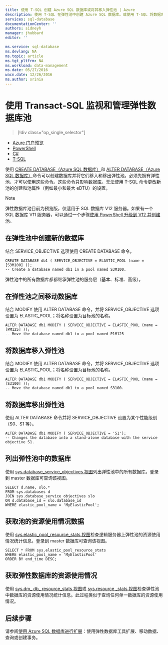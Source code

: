 ```yaml
---
title: 使用 T-SQL 创建 Azure SQL 数据库或将其移入弹性池 | Azure
description: 使用 T-SQL 在弹性池中创建 Azure SQL 数据库。或使用 T-SQL 将数据库移入和移出池。
services: sql-database
documentationCenter: ''
authors: sidneyh
manager: jhubbard
editor: ''

ms.service: sql-database
ms.devlang: NA
ms.topic: article
ms.tgt_pltfrm: NA
ms.workload: data-management
ms.date: 05/27/2016
wacn.date: 12/26/2016
ms.author: srinia
---
```


# 使用 Transact-SQL 监视和管理弹性数据库池  

> [!div class="op_single_selector"]
- [Azure 门户预览](./sql-database-elastic-pool-manage-portal.md)
- [PowerShell](./sql-database-elastic-pool-manage-powershell.md)
- [C#](./sql-database-elastic-pool-manage-csharp.md)
- [T-SQL](./sql-database-elastic-pool-manage-tsql.md)

使用 [CREATE DATABASE（Azure SQL 数据库）](https://msdn.microsoft.com/zh-cn/library/dn268335.aspx)和 [ALTER DATABASE（Azure SQL 数据库）](https://msdn.microsoft.com/zh-cn/library/mt574871.aspx)命令可以创建数据库并将它们移入和移出弹性池。必须先拥有弹性池，才可以使用这些命令。这些命令只影响数据库。无法使用 T-SQL 命令更改新池的创建和池属性（例如最小和最大 eDTU）的设置。

> [!NOTE]
> 弹性数据库池目前为预览版，仅适用于 SQL 数据库 V12 服务器。如果有一个 SQL 数据库 V11 服务器，可以通过一个步骤[使用 PowerShell 升级到 V12 并创建池](./sql-database-upgrade-server-portal.md)。

## 在弹性池中创建新的数据库
结合 SERVICE\_OBJECTIVE 选项使用 CREATE DATABASE 命令。

```
CREATE DATABASE db1 ( SERVICE_OBJECTIVE = ELASTIC_POOL (name = [S3M100] ));
-- Create a database named db1 in a pool named S3M100.
```

弹性池中的所有数据库都都继承弹性池的服务层（基本、标准、高级）。

## 在弹性池之间移动数据库
结合 MODIFY 使用 ALTER DATABASE 命令，并将 SERVICE\_OBJECTIVE 选项设置为 ELASTIC\_POOL；将名称设置为目标池的名称。

```
ALTER DATABASE db1 MODIFY ( SERVICE_OBJECTIVE = ELASTIC_POOL (name = [PM125] ));
-- Move the database named db1 to a pool named P1M125  
```

## 将数据库移入弹性池 
结合 MODIFY 使用 ALTER DATABASE 命令，并将 SERVICE\_OBJECTIVE 选项设置为 ELASTIC\_POOL；将名称设置为目标池的名称。

```
ALTER DATABASE db1 MODIFY ( SERVICE_OBJECTIVE = ELASTIC_POOL (name = [S3100] ));
-- Move the database named db1 to a pool named S3100.
```

## 将数据库移出弹性池
使用 ALTER DATABASE 命令并将 SERVICE\_OBJECTIVE 设置为某个性能级别（S0、S1 等）。

```
ALTER DATABASE db1 MODIFY ( SERVICE_OBJECTIVE = 'S1');
-- Changes the database into a stand-alone database with the service objective S1.
```

## 列出弹性池中的数据库
使用 [sys.database\_service\_objectives 视图](https://msdn.microsoft.com/zh-cn/library/mt712619)列出弹性池中的所有数据库。登录到 master 数据库可查询该视图。

```
SELECT d.name, slo.*  
FROM sys.databases d 
JOIN sys.database_service_objectives slo  
ON d.database_id = slo.database_id
WHERE elastic_pool_name = 'MyElasticPool'; 
```

## 获取池的资源使用情况数据

使用 [sys.elastic\_pool\_resource\_stats 视图](https://msdn.microsoft.com/zh-cn/library/mt280062.aspx)检查逻辑服务器上弹性池的资源使用情况统计信息。登录到 master 数据库可查询该视图。

```
SELECT * FROM sys.elastic_pool_resource_stats 
WHERE elastic_pool_name = 'MyElasticPool'
ORDER BY end_time DESC;
```

## 获取弹性数据库的资源使用情况

使用 [sys.dm\_ db\_ resource\_stats 视图](https://msdn.microsoft.com/zh-cn/library/dn800981.aspx)或 [sys.resource \_stats 视图](https://msdn.microsoft.com/zh-cn/library/dn269979.aspx)检查弹性池中数据库的资源使用情况统计信息。此过程类似于查询任何单一数据库的资源使用情况。

## 后续步骤

请参阅[使用 Azure SQL 数据库进行扩展](./sql-database-elastic-scale-introduction.md)：使用弹性数据库工具扩展、移动数据、查询或创建事务。

<!---HONumber=Mooncake_Quality_Review_1215_2016-->